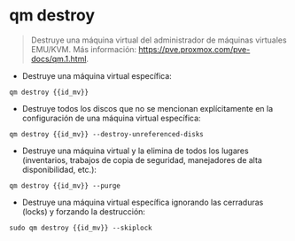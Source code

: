 # qm destroy

> Destruye una máquina virtual del administrador de máquinas virtuales EMU/KVM.
> Más información: <https://pve.proxmox.com/pve-docs/qm.1.html>.

- Destruye una máquina virtual específica:

`qm destroy {{id_mv}}`

- Destruye todos los discos que no se mencionan explícitamente en la configuración de una máquina virtual específica:

`qm destroy {{id_mv}} --destroy-unreferenced-disks`

- Destruye una máquina virtual y la elimina de todos los lugares (inventarios, trabajos de copia de seguridad, manejadores de alta disponibilidad, etc.):

`qm destroy {{id_mv}} --purge`

- Destruye una máquina virtual específica ignorando las cerraduras (locks) y forzando la destrucción:

`sudo qm destroy {{id_mv}} --skiplock`
